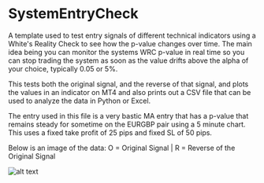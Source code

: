 # SystemEntryCheck
A template used to test entry signals of different technical indicators using a White's Reality Check to see how the p-value changes over time. The main idea being you can monitor the systems WRC p-value in real time so you can stop trading the system as soon as the value drifts above the alpha of your choice, typically 0.05 or 5%.

This tests both the original signal, and the reverse of that signal, and plots the values in an indicator on MT4 and also prints out a CSV file that can be used to analyze the data in Python or Excel.

The entry used in this file is a very bastic MA entry that has a p-value that remains steady for sometime on the EURGBP pair using a 5 minute chart. This uses a fixed take profit of 25 pips and fixed SL of 50 pips.

Below is an image of the data:
O = Original Signal | R = Reverse of the Original Signal

![alt text](https://github.com/ipbyrne/SwingKit/blob/master/chart.PNG?raw=true "System Results")
